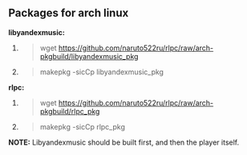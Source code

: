 ## Packages for arch linux
**libyandexmusic:**

 1. >wget https://github.com/naruto522ru/rlpc/raw/arch-pkgbuild/libyandexmusic_pkg
 2. >makepkg -sicCp libyandexmusic_pkg

**rlpc:**

 1. >wget https://github.com/naruto522ru/rlpc/raw/arch-pkgbuild/rlpc_pkg
 2. >makepkg -sicCp rlpc_pkg

 **NOTE:** Libyandexmusic should be built first, and then the player itself.

